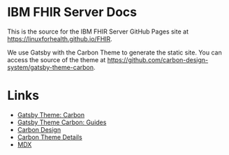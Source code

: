 # IBM FHIR Server Docs

This is the source for the IBM FHIR Server GitHub Pages site at https://linuxforhealth.github.io/FHIR.

We use Gatsby with the Carbon Theme to generate the static site.
You can access the source of the theme at https://github.com/carbon-design-system/gatsby-theme-carbon.

# Links
- [Gatsby Theme: Carbon](https://github.com/carbon-design-system/gatsby-theme-carbon)
- [Gatsby Theme Carbon: Guides](https://gatsby-theme-carbon.now.sh/guides/)
- [Carbon Design](https://www.carbondesignsystem.com/components/link/code/)
- [Carbon Theme Details](http://react.carbondesignsystem.com/?path=/story/link--default)
- [MDX](https://mdxjs.com/)
